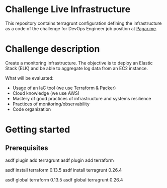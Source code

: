 # Challenge Live Infrastructure

This repository contains terragrunt configuration defining the infrastructure as a code of the challenge for DevOps Engineer job position at [Pagar.me](http://pagar.me/).


# Challenge description

Create a monitoring infrastructure. The objective is to deploy an Elastic Stack (ELK) and be able to aggregate log data from an EC2 instance. 

What will be evaluated:

- Usage of an IaC tool (we use Terraform & Packer)
- Cloud knowledge (we use AWS)
- Mastery of good practices of infrastructure and systems resilience
- Practices of monitoring/observability
- Code organization

# Getting started

## Prerequisites

asdf plugin add terragrunt
asdf plugin add terraform

asdf install terraform 0.13.5
asdf install terragrunt 0.26.4

asdf global terraform 0.13.5
asdf global terragrunt 0.26.4
